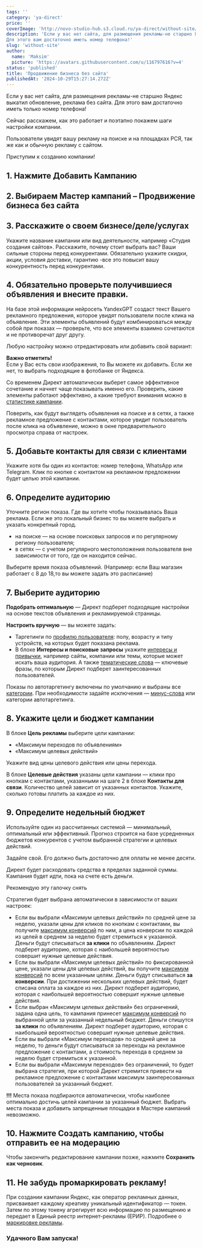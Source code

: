 ```yaml
---
tags: ''
category: 'ya-direct'
price: ''
coverImage: 'http://novo-studio-hub.s3.cloud.ru/ya-direct/without-site/0.png'
description: 'Если у вас нет сайта, для размещения рекламы-не старшно Яндекс выкатил обновление, реклама без сайта.
Для этого вам достаточно иметь номер телефона!'
slug: 'without-site'
author:
  name: 'Maksim'
  picture: 'https://avatars.githubusercontent.com/u/116797616?v=4'
status: 'published'
title: 'Продвижение бизнеса без сайта'
publishedAt: '2024-10-29T15:27:14.272Z'
---
```


Если у вас нет сайта, для размещения рекламы-не старшно Яндекс выкатил обновление, реклама без сайта. Для этого вам достаточно иметь только номер телефона!

Сейчас расскажем, как это работает и поэтапно покажем шаги настройки компании.

Пользователи увидят вашу рекламу на поиске и на площадках РСЯ, так же как и обычную рекламу с сайтом.

Приступим к созданию компании!

## 1. Нажмите Добавить Кампанию

## 2. Выбираем Мастер кампаний – Продвижение бизнеса без сайта

## 3. Расскажите о своем бизнесе/деле/услугах

Укажите название кампании или вид деятельности, например «Студия создания сайтов». Расскажите, почему стоит выбрать вас? Ваши сильные стороны перед конкурентами. Обязательно укажите скидки, акции, условия доставки, гарантию -все это повысит вашу конкурентность перед конкурентами.

## 4. Обязательно проверьте получившиеся объявления и внесите правки.

На базе этой информации нейросеть YandexGPT создаст текст Вашего рекламного предложения, которое увидят пользователи после клика на объявление. Эти элементы объявлений будут комбинироваться между собой при показах — проверьте, что все элементы взаимно сочетаются и не противоречат друг другу.

Любую настройку можно отредактировать или добавить свой вариант:

**Важно отметить!**\
Если у Вас есть свои изображения, то Вы можете их добавить. Если же нет, то выбрать подходящие в фотобанке от Яндекса.

Со временем Директ автоматически выберет самое эффективное сочетание и начнет чаще показывать именно его. Проверить, какие элементы работают эффективно, а какие требуют внимания можно в [статистике кампании](https://yandex.ru/support/direct/ru/campaign-master/without-site#statistics).

Поверить, как будут выглядеть объявления на поиске и в сетях, а также рекламное предложение с контактами, которое увидит пользователь после клика на объявление, можно в окне предварительного просмотра справа от настроек.

## 5. Добавьте контакты для связи с клиентами

Укажите хотя бы один из контактов: номер телефона, WhatsApp или Telegram. Клик по кнопке с контактом на рекламном предложении будет целью этой кампании.

## 6. Определите аудиторию

Уточните регион показа. Где вы хотите чтобы показывалась Ваша реклама. Если же это локальный бизнес то вы можете выбрать и указать конкретный город.

- на поиске — на основе поисковых запросов и по регулярному региону пользователя;
- в сетях — с учетом регулярного местоположения пользователя вне зависимости от того, где он находится сейчас.

Выберите время показа объявлений. (Например: если Ваш магазин работает с 8 до 18,то вы можете задать это расписание)

## 7. Выберите аудиторию

**Подобрать оптимальную** — Директ подберет подходящие настройки на основе текстов объявления и рекламируемой страницы.

**Настроить вручную** — вы можете задать:

- Таргетинги по [профилю пользователя](https://yandex.ru/support/direct/ru/products-cpm-campaign/display-ads-settings): полу, возрасту и типу устройств, на которых будет показана реклама.
- В блоке **Интересы и поисковые** **запросы** укажите [интересы и привычки](https://yandex.ru/support/direct/ru/products-text-image-ads/user-profile), например сайты, компании или темы, которые может искать ваша аудитория. А также [тематические слова](https://yandex.ru/support/direct/ru/keywords/keywords) — ключевые фразы, по которым Директ подберет заинтересованных пользователей.

Показы по автотаргетингу включены по умолчанию и выбраны все [категории](https://yandex.ru/support/direct/ru/impression-criteria/autotargeting). При необходимости задайте исключения — [минус-слова](https://yandex.ru/support/direct/ru/keywords/negative-keywords) или категории автотаргетинга.

## 8. Укажите цели и бюджет кампании

В блоке **Цель рекламы** выберите цели кампании: 

- «Максимум переходов по объявлениям» 
- «Максимум целевых действий»

Укажите вид цены целевого действия или цены перехода.

В блоке **Целевые действия** указаны цели кампании — клики про кнопкам с контактами, указанными на шаге 2 в блоке **Контакты для связи**. Количество целей зависит от указанных контактов. Укажите, сколько готовы платить за каждое из них.

## 9. Определите недельный бюджет

Используйте один из рассчитанных системой — минимальный, оптимальный или эффективный. Прогноз строится на базе усредненных бюджетов конкурентов с учетом выбранной стратегии и целевых действий.

Задайте свой. Его должно быть достаточно для оплаты не менее десяти.

Директ будет расходовать средства в пределах заданной суммы. Кампания будет идти, пока на счете есть деньги.

Рекомендую эту галочку снять

Стратегия будет выбрана автоматически в зависимости от ваших настроек:

- Если вы выбрали «Максимум целевых действий» по средней цене за неделю, указали цены для кликов по кнопкам с контактами, вы получите [максимум конверсий](https://yandex.ru/support/direct/ru/strategies/average-cpa#average-cpa/crr) по ним, а цена конверсии по каждой из целей в среднем за неделю будет стремиться к указанной. Деньги будут списываться **за клики** по объявлениям. Директ подберет аудиторию, которая с наибольшей вероятностью совершит нужные целевые действия.
- Если вы выбрали «Максимум целевых действий» по фиксированной цене, указали цены для целевых действий, вы получите [максимум конверсий](https://yandex.ru/support/direct/ru/strategies/average-cpa#average-cpa/crr) по всем указанным целям. Деньги будут списываться **за конверсии**. При достижении нескольких целевых действий, будет списана оплата за каждое из них. Директ подберет аудиторию, которая с наибольшей вероятностью совершит нужные целевые действия.
- Если выбран «Максимум целевых действий» без ограничений, задана одна цель, то кампания принесет [максимум конверсий](https://yandex.ru/support/direct/ru/strategies/average-cpa#average-cpa/crr) по выбранной цели за указанный недельный бюджет. Деньги спишутся **за клики** по объявлениям. Директ подберет аудиторию, которая с наибольшей вероятностью совершит нужные целевые действия.
- Если вы выбрали «Максимум переходов» по средней цене за неделю, то деньги будут списываться за переходы на рекламное предложение с контактами, а стоимость перехода в среднем за неделю будет стремиться к указанной.
- Если вы выбрали «Максимум переходов» без ограничений, то будет выбрана стратегия, при которой Директ стремится привести на рекламное предложение с контактами максимум заинтересованных пользователей за указанный бюджет.

**!!!** Места показа подбираются автоматически, чтобы наиболее оптимально достичь целей кампании за указанный бюджет. Выбрать места показа и добавить запрещенные площадки в Мастере кампаний невозможно.

## 10. Нажмите Создать кампанию, чтобы отправить ее на модерацию

Чтобы закончить редактирование кампании позже, нажмите **Сохранить как черновик**.

## 11. Не забудь промаркировать рекламу!

При создании кампании Яндекс, как оператор рекламных данных, присваивает каждому креативу уникальный идентификатор — токен. Затем по этому токену агрегирует всю информацию по размещению и передает в Единый реестр интернет-рекламы (ЕРИР). Подробнее о [маркировке рекламы](https://yandex.ru/adv/ad-labeling).

### **Удачного Вам запуска!**